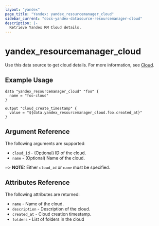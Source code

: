 ```yaml
---
layout: "yandex"
page_title: "Yandex: yandex_resourcemanager_cloud"
sidebar_current: "docs-yandex-datasource-resourcemanager-cloud"
description: |-
  Retrieve Yandex RM Cloud details.
---
```


# yandex\_resourcemanager\_cloud

Use this data source to get cloud details.
For more information, see [Cloud](https://cloud.yandex.com/docs/resource-manager/concepts/resources-hierarchy#cloud).

## Example Usage

```hcl
data "yandex_resourcemanager_cloud" "foo" {
  name = "foo-cloud"
}

output "cloud_create_timestamp" {
  value = "${data.yandex_resourcemanager_cloud.foo.created_at}"
}
```

## Argument Reference

The following arguments are supported:

* `cloud_id` - (Optional) ID of the cloud.
* `name` - (Optional) Name of the cloud.

~> **NOTE:** Either `cloud_id` or `name` must be specified.

## Attributes Reference

The following attributes are returned:

* `name` - Name of the cloud.
* `description` - Description of the cloud.
* `created_at` - Cloud creation timestamp.
* `folders` - List of folders in the cloud
